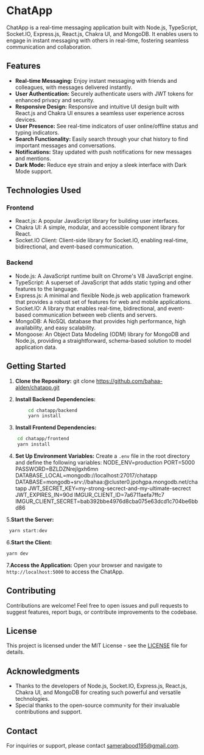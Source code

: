 # ChatApp

ChatApp is a real-time messaging application built with Node.js, TypeScript, Socket.IO, Express.js, React.js, Chakra UI, and MongoDB. It enables users to engage in instant messaging with others in real-time, fostering seamless communication and collaboration.

## Features

- **Real-time Messaging:** Enjoy instant messaging with friends and colleagues, with messages delivered instantly.
- **User Authentication:** Securely authenticate users with JWT tokens for enhanced privacy and security.
- **Responsive Design:** Responsive and intuitive UI design built with React.js and Chakra UI ensures a seamless user experience across devices.
- **User Presence:** See real-time indicators of user online/offline status and typing indicators.
- **Search Functionality:** Easily search through your chat history to find important messages and conversations.
- **Notifications:** Stay updated with push notifications for new messages and mentions.
- **Dark Mode:** Reduce eye strain and enjoy a sleek interface with Dark Mode support.

## Technologies Used

### Frontend

- React.js: A popular JavaScript library for building user interfaces.
- Chakra UI: A simple, modular, and accessible component library for React.
- Socket.IO Client: Client-side library for Socket.IO, enabling real-time, bidirectional, and event-based communication.

### Backend

- Node.js: A JavaScript runtime built on Chrome's V8 JavaScript engine.
- TypeScript: A superset of JavaScript that adds static typing and other features to the language.
- Express.js: A minimal and flexible Node.js web application framework that provides a robust set of features for web and mobile applications.
- Socket.IO: A library that enables real-time, bidirectional, and event-based communication between web clients and servers.
- MongoDB: A NoSQL database that provides high performance, high availability, and easy scalability.
- Mongoose: An Object Data Modeling (ODM) library for MongoDB and Node.js, providing a straightforward, schema-based solution to model application data.

## Getting Started

1. **Clone the Repository:**
   git clone <https://github.com/bahaa-alden/chatapp.git>

2. **Install Backend Dependencies:**

```bash
        cd chatapp/backend
        yarn install
```

3. **Install Frontend Dependencies:**

```bash
    cd chatapp/frontend
    yarn install
```

4. **Set Up Environment Variables:**
   Create a `.env` file in the root directory and define the following variables:
   NODE_ENV=production
   PORT=5000
   PASSWORD=BZLDZNrejlgxh6mn
   DATABASE_LOCAL=mongodb://localhost:27017/chatapp
   DATABASE=mongodb+srv://bahaa:<PASSWORD>@cluster0.jpohgpa.mongodb.net/chatapp
   JWT_SECRET_KEY=my-strong-secrect-and-my-ultimate-secrect
   JWT_EXPIRES_IN=90d
   IMGUR_CLIENT_ID=7a6711aefa7ffc7
   IMGUR_CLIENT_SECRET=bab392bbe4976d8cba075e63dcd1c704be6bbd86

5.**Start the Server:**

```bash
 yarn start:dev
```

6.**Start the Client:**

```bash
yarn dev
```

7.**Access the Application:**
Open your browser and navigate to `http://localhost:5000` to access the ChatApp.

## Contributing

Contributions are welcome! Feel free to open issues and pull requests to suggest features, report bugs, or contribute improvements to the codebase.

## License

This project is licensed under the MIT License - see the [LICENSE](LICENSE) file for details.

## Acknowledgments

- Thanks to the developers of Node.js, Socket.IO, Express.js, React.js, Chakra UI, and MongoDB for creating such powerful and versatile technologies.
- Special thanks to the open-source community for their invaluable contributions and support.

## Contact

For inquiries or support, please contact [samerabood195@gmail.com](mailto:samerabood195@gmail.com).
